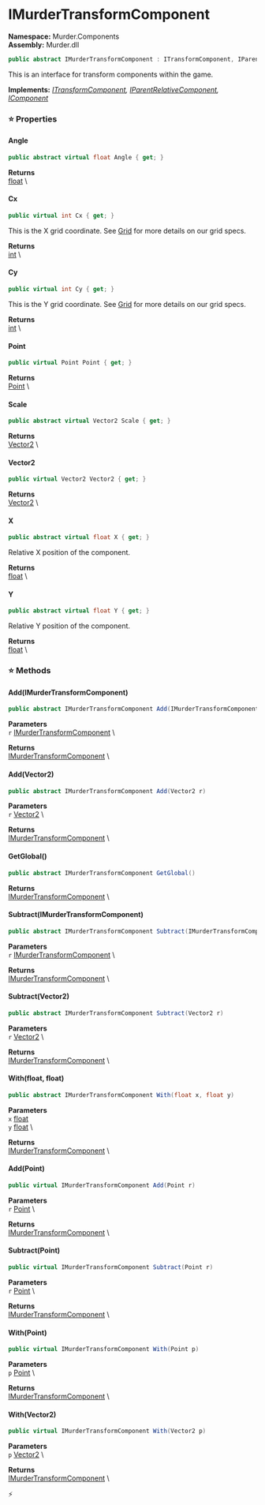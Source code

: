 # IMurderTransformComponent

**Namespace:** Murder.Components \
**Assembly:** Murder.dll

```csharp
public abstract IMurderTransformComponent : ITransformComponent, IParentRelativeComponent, IComponent
```

This is an interface for transform components within the game.

**Implements:** _[ITransformComponent](../../Bang/Components/ITransformComponent.html), [IParentRelativeComponent](../../Bang/Components/IParentRelativeComponent.html), [IComponent](../../Bang/Components/IComponent.html)_

### ⭐ Properties
#### Angle
```csharp
public abstract virtual float Angle { get; }
```

**Returns** \
[float](https://learn.microsoft.com/en-us/dotnet/api/System.Single?view=net-7.0) \
#### Cx
```csharp
public virtual int Cx { get; }
```

This is the X grid coordinate. See [Grid](../../Murder/Core/Grid.html) for more details on our grid specs.

**Returns** \
[int](https://learn.microsoft.com/en-us/dotnet/api/System.Int32?view=net-7.0) \
#### Cy
```csharp
public virtual int Cy { get; }
```

This is the Y grid coordinate. See [Grid](../../Murder/Core/Grid.html) for more details on our grid specs.

**Returns** \
[int](https://learn.microsoft.com/en-us/dotnet/api/System.Int32?view=net-7.0) \
#### Point
```csharp
public virtual Point Point { get; }
```

**Returns** \
[Point](../../Murder/Core/Geometry/Point.html) \
#### Scale
```csharp
public abstract virtual Vector2 Scale { get; }
```

**Returns** \
[Vector2](https://learn.microsoft.com/en-us/dotnet/api/System.Numerics.Vector2?view=net-7.0) \
#### Vector2
```csharp
public virtual Vector2 Vector2 { get; }
```

**Returns** \
[Vector2](https://learn.microsoft.com/en-us/dotnet/api/System.Numerics.Vector2?view=net-7.0) \
#### X
```csharp
public abstract virtual float X { get; }
```

Relative X position of the component.

**Returns** \
[float](https://learn.microsoft.com/en-us/dotnet/api/System.Single?view=net-7.0) \
#### Y
```csharp
public abstract virtual float Y { get; }
```

Relative Y position of the component.

**Returns** \
[float](https://learn.microsoft.com/en-us/dotnet/api/System.Single?view=net-7.0) \
### ⭐ Methods
#### Add(IMurderTransformComponent)
```csharp
public abstract IMurderTransformComponent Add(IMurderTransformComponent r)
```

**Parameters** \
`r` [IMurderTransformComponent](../../Murder/Components/IMurderTransformComponent.html) \

**Returns** \
[IMurderTransformComponent](../../Murder/Components/IMurderTransformComponent.html) \

#### Add(Vector2)
```csharp
public abstract IMurderTransformComponent Add(Vector2 r)
```

**Parameters** \
`r` [Vector2](https://learn.microsoft.com/en-us/dotnet/api/System.Numerics.Vector2?view=net-7.0) \

**Returns** \
[IMurderTransformComponent](../../Murder/Components/IMurderTransformComponent.html) \

#### GetGlobal()
```csharp
public abstract IMurderTransformComponent GetGlobal()
```

**Returns** \
[IMurderTransformComponent](../../Murder/Components/IMurderTransformComponent.html) \

#### Subtract(IMurderTransformComponent)
```csharp
public abstract IMurderTransformComponent Subtract(IMurderTransformComponent r)
```

**Parameters** \
`r` [IMurderTransformComponent](../../Murder/Components/IMurderTransformComponent.html) \

**Returns** \
[IMurderTransformComponent](../../Murder/Components/IMurderTransformComponent.html) \

#### Subtract(Vector2)
```csharp
public abstract IMurderTransformComponent Subtract(Vector2 r)
```

**Parameters** \
`r` [Vector2](https://learn.microsoft.com/en-us/dotnet/api/System.Numerics.Vector2?view=net-7.0) \

**Returns** \
[IMurderTransformComponent](../../Murder/Components/IMurderTransformComponent.html) \

#### With(float, float)
```csharp
public abstract IMurderTransformComponent With(float x, float y)
```

**Parameters** \
`x` [float](https://learn.microsoft.com/en-us/dotnet/api/System.Single?view=net-7.0) \
`y` [float](https://learn.microsoft.com/en-us/dotnet/api/System.Single?view=net-7.0) \

**Returns** \
[IMurderTransformComponent](../../Murder/Components/IMurderTransformComponent.html) \

#### Add(Point)
```csharp
public virtual IMurderTransformComponent Add(Point r)
```

**Parameters** \
`r` [Point](../../Murder/Core/Geometry/Point.html) \

**Returns** \
[IMurderTransformComponent](../../Murder/Components/IMurderTransformComponent.html) \

#### Subtract(Point)
```csharp
public virtual IMurderTransformComponent Subtract(Point r)
```

**Parameters** \
`r` [Point](../../Murder/Core/Geometry/Point.html) \

**Returns** \
[IMurderTransformComponent](../../Murder/Components/IMurderTransformComponent.html) \

#### With(Point)
```csharp
public virtual IMurderTransformComponent With(Point p)
```

**Parameters** \
`p` [Point](../../Murder/Core/Geometry/Point.html) \

**Returns** \
[IMurderTransformComponent](../../Murder/Components/IMurderTransformComponent.html) \

#### With(Vector2)
```csharp
public virtual IMurderTransformComponent With(Vector2 p)
```

**Parameters** \
`p` [Vector2](https://learn.microsoft.com/en-us/dotnet/api/System.Numerics.Vector2?view=net-7.0) \

**Returns** \
[IMurderTransformComponent](../../Murder/Components/IMurderTransformComponent.html) \



⚡